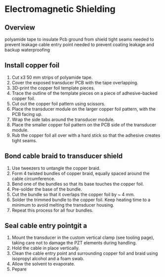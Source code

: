 # Electromagnetic Shielding

## Overview

polyamide tape to insulate Pcb ground from shield
tight seams needed to prevent leakage
cable entry point needed to prevent coating leakage and backup waterproofing

## Install copper foil

1. Cut x3 50 mm strips of polyamide tape.
2. Cover the exposed transducer PCB with the tape overlapping.
3. 3D-print the copper foil template pieces.
4. Trace the outline of the template pieces on a piece of adhesive-backed copper foil.
5. Cut out the copper foil pattern using scissors.
6. Place the transducer module on the larger copper foil pattern, with the PCB facing up.
7. Wrap the side tabs around the transducer module.
8. Place the smaller copper foil pattern on the PCB side of the transducer module.
9. Rub the copper foil all over with a hard stick so that the adhesive creates tight seams. 

## Bond cable braid to transducer shield

1. Use tweezers to untangle the copper braid.
2. Form 4 twisted bundles of copper braid, equally spaced around the cable circumference.
3. Bend one of the bundles so that its base touches the copper foil.
4. Pre-solder the base of the bundle.
5. Cut the bundle so that it overlaps the copper foil by ~ 4 mm.
6. Solder the trimmed bundle to the copper foil. Keep heating time to a minimum to avoid melting the transducer housing.
7. Repeat this process for all four bundles.

## Seal cable entry pointgit a

1. Mount the transducer in the custom vertical clamp (see tooling page), taking care not to damage the PZT elements during handling.
2. Hold the cable in place vertically.
3. Clean the cable entry point and surrounding copper foil and braid using isopropyl alcohol and a foam swab.
4. Allow the solvent to evaporate.
5. Pepare  